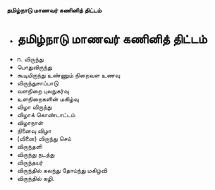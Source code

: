 **தமிழ்நாடு மாணவர் கணினித் திட்டம்**
- # தமிழ்நாடு மாணவர் கணினித் திட்டம்
- n. விருந்து
- பொதுவிருந்து
- கூடியிருந்து உண்ணும் நிறைவள உணவு
- விருந்துசாப்பாடு
- வளநிறை புலநுகர்வு
- உளநிறைகளின் மகிழ்வு
- விழா விருந்து
- விழாக் கொண்டாட்டம்
- விழாநாள்
- நினைவு விழா
- (வினை) விருந்து செய்
- விருந்தளி
- விருந்து நடத்து
- விருந்தயர்
- விருந்தில் கலந்து தோய்ந்து மகிழ்வி
- விருந்தில் கழி.

